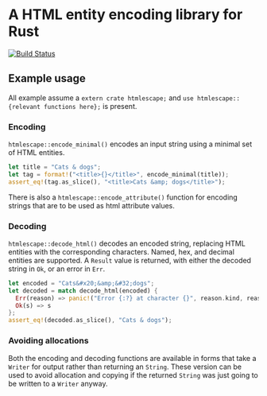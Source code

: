 # A HTML entity encoding library for Rust
[![Build Status](https://travis-ci.org/veddan/rust-htmlescape.png?branch=master)](https://travis-ci.org/veddan/rust-htmlescape)

## Example usage
All example assume a `extern crate htmlescape;` and `use htmlescape::{relevant functions here};` is present.

### Encoding
`htmlescape::encode_minimal()` encodes an input string using a minimal set of HTML entities.

```rust
let title = "Cats & dogs";
let tag = format!("<title>{}</title>", encode_minimal(title));
assert_eq!(tag.as_slice(), "<title>Cats &amp; dogs</title>");
```

There is also a `htmlescape::encode_attribute()` function for encoding strings that are to be used
as html attribute values.

### Decoding
`htmlescape::decode_html()` decodes an encoded string, replacing HTML entities with the
corresponding characters. Named, hex, and decimal entities are supported. A `Result` value is
returned, with either the decoded string in `Ok`, or an error in `Err`.

```rust
let encoded = "Cats&#x20;&amp;&#32;dogs";
let decoded = match decode_html(encoded) {
  Err(reason) => panic!("Error {:?} at character {}", reason.kind, reason.position),
  Ok(s) => s
};
assert_eq!(decoded.as_slice(), "Cats & dogs");
```

### Avoiding allocations
Both the encoding and decoding functions are available in forms that take a `Writer` for output rather
than returning an `String`. These version can be used to avoid allocation and copying if the returned
`String` was just going to be written to a `Writer` anyway.
